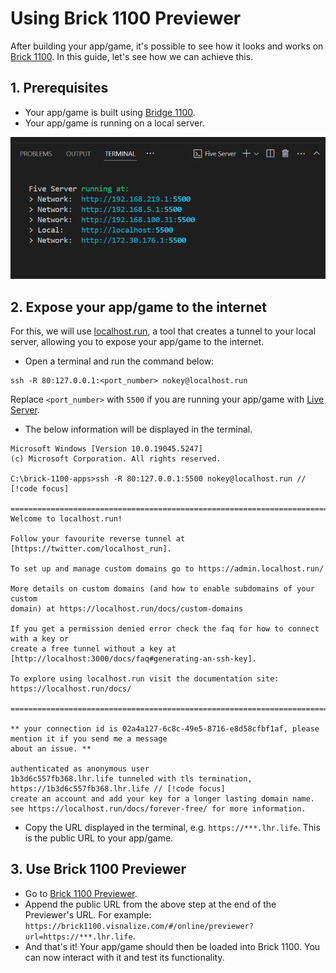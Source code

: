 # Using Brick 1100 Previewer

After building your app/game, it's possible to see how it looks and works on [Brick 1100](../about.md). In this guide, let's see how we can achieve this.

## 1. Prerequisites

- Your app/game is built using [Bridge 1100](../builders.md#bridge-1100).
- Your app/game is running on a local server.

![Local server running](./img/live-server-running.png)

## 2. Expose your app/game to the internet

For this, we will use [localhost.run](https://localhost.run/), a tool that creates a tunnel to your local server, allowing you to expose your app/game to the internet.

- Open a terminal and run the command below:

```text
ssh -R 80:127.0.0.1:<port_number> nokey@localhost.run
```

Replace `<port_number>` with `5500` if you are running your app/game with [Live Server](https://marketplace.visualstudio.com/items?itemName=yandeu.five-server).

- The below information will be displayed in the terminal.

```text{28}
Microsoft Windows [Version 10.0.19045.5247]
(c) Microsoft Corporation. All rights reserved.

C:\brick-1100-apps>ssh -R 80:127.0.0.1:5500 nokey@localhost.run // [!code focus]

===============================================================================
Welcome to localhost.run!

Follow your favourite reverse tunnel at [https://twitter.com/localhost_run].

To set up and manage custom domains go to https://admin.localhost.run/

More details on custom domains (and how to enable subdomains of your custom
domain) at https://localhost.run/docs/custom-domains

If you get a permission denied error check the faq for how to connect with a key or
create a free tunnel without a key at [http://localhost:3000/docs/faq#generating-an-ssh-key].

To explore using localhost.run visit the documentation site:
https://localhost.run/docs/

===============================================================================

** your connection id is 02a4a127-6c8c-49e5-8716-e8d58cfbf1af, please mention it if you send me a message 
about an issue. **

authenticated as anonymous user
1b3d6c557fb368.lhr.life tunneled with tls termination, https://1b3d6c557fb368.lhr.life // [!code focus]
create an account and add your key for a longer lasting domain name. see https://localhost.run/docs/forever-free/ for more information.
```

- Copy the URL displayed in the terminal, e.g. `https://***.lhr.life`. This is the public URL to your app/game.

## 3. Use Brick 1100 Previewer

- Go to [Brick 1100 Previewer](https://brick1100.visnalize.com/#/online/previewer).
- Append the public URL from the above step at the end of the Previewer's URL.
  For example: `https://brick1100.visnalize.com/#/online/previewer?url=https://***.lhr.life`.
- And that's it! Your app/game should then be loaded into Brick 1100. You can now interact with it and test its functionality.

